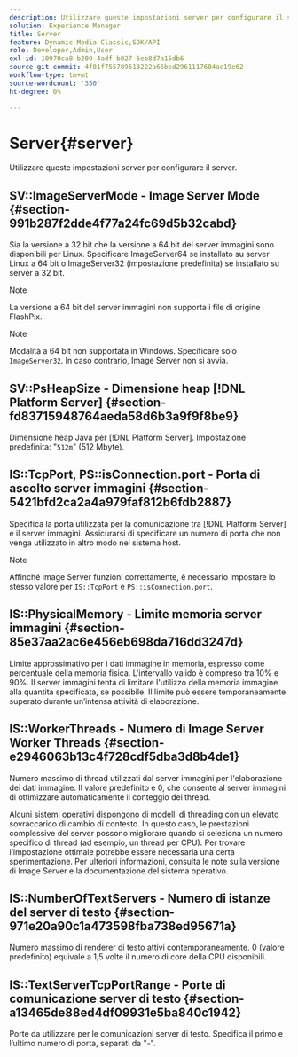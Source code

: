 ```yaml
---
description: Utilizzare queste impostazioni server per configurare il server.
solution: Experience Manager
title: Server
feature: Dynamic Media Classic,SDK/API
role: Developer,Admin,User
exl-id: 10970ca8-b209-4adf-b027-6eb8d7a15db6
source-git-commit: 4f81f755789613222a66bed2961117604ae19e62
workflow-type: tm+mt
source-wordcount: '350'
ht-degree: 0%

---
```


# Server{#server}

Utilizzare queste impostazioni server per configurare il server.

## SV::ImageServerMode - Image Server Mode {#section-991b287f2dde4f77a24fc69d5b32cabd}

Sia la versione a 32 bit che la versione a 64 bit del server immagini sono disponibili per Linux. Specificare ImageServer64 se installato su server Linux a 64 bit o ImageServer32 (impostazione predefinita) se installato su server a 32 bit.

>[!NOTE]
>
>La versione a 64 bit del server immagini non supporta i file di origine FlashPix.

>[!NOTE]
>
>Modalità a 64 bit non supportata in Windows. Specificare solo `ImageServer32`. In caso contrario, Image Server non si avvia.

## SV::PsHeapSize - Dimensione heap [!DNL Platform Server] {#section-fd83715948764aeda58d6b3a9f9f8be9}

Dimensione heap Java per [!DNL Platform Server]. Impostazione predefinita: &quot;`512m`&quot; (512 Mbyte).

## IS::TcpPort, PS::isConnection.port - Porta di ascolto server immagini {#section-5421bfd2ca2a4a979faf812b6fdb2887}

Specifica la porta utilizzata per la comunicazione tra [!DNL Platform Server] e il server immagini. Assicurarsi di specificare un numero di porta che non venga utilizzato in altro modo nel sistema host.

>[!NOTE]
>
>Affinché Image Server funzioni correttamente, è necessario impostare lo stesso valore per `IS::TcpPort` e `PS::isConnection.port`.

## IS::PhysicalMemory - Limite memoria server immagini {#section-85e37aa2ac6e456eb698da716dd3247d}

Limite approssimativo per i dati immagine in memoria, espresso come percentuale della memoria fisica. L&#39;intervallo valido è compreso tra 10% e 90%. Il server immagini tenta di limitare l&#39;utilizzo della memoria immagine alla quantità specificata, se possibile. Il limite può essere temporaneamente superato durante un’intensa attività di elaborazione.

## IS::WorkerThreads - Numero di Image Server Worker Threads {#section-e2946063b13c4f728cdf5dba3d8b4de1}

Numero massimo di thread utilizzati dal server immagini per l&#39;elaborazione dei dati immagine. Il valore predefinito è 0, che consente al server immagini di ottimizzare automaticamente il conteggio dei thread.

Alcuni sistemi operativi dispongono di modelli di threading con un elevato sovraccarico di cambio di contesto. In questo caso, le prestazioni complessive del server possono migliorare quando si seleziona un numero specifico di thread (ad esempio, un thread per CPU). Per trovare l’impostazione ottimale potrebbe essere necessaria una certa sperimentazione. Per ulteriori informazioni, consulta le note sulla versione di Image Server e la documentazione del sistema operativo.

## IS::NumberOfTextServers - Numero di istanze del server di testo {#section-971e20a90c1a473598fba738ed95671a}

Numero massimo di renderer di testo attivi contemporaneamente. 0 (valore predefinito) equivale a 1,5 volte il numero di core della CPU disponibili.

## IS::TextServerTcpPortRange - Porte di comunicazione server di testo {#section-a13465de88ed4df09931e5ba840c1942}

Porte da utilizzare per le comunicazioni server di testo. Specifica il primo e l’ultimo numero di porta, separati da &quot;-&quot;.
